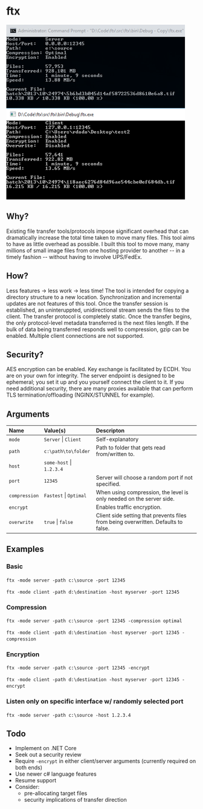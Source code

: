 # ftx

![Screenshot](/docs/screenshot.png?raw=true)

## Why?
Existing file transfer tools/protocols impose significant overhead that can dramatically increase the total time taken to move many files. This tool aims to have as little overhead as possible. I built this tool to move many, many millions of small image files from one hosting provider to another -- in a timely fashion -- without having to involve UPS/FedEx.

## How?
Less features -> less work -> less time! The tool is intended for copying a directory structure to a new location. Synchronization and incremental updates are not features of this tool. Once the transfer session is established, an uninteruppted, unidirectional stream sends the files to the client. The transfer protocol is completely static. Once the transfer begins, the only protocol-level metadata transferred is the next files length. If the bulk of data being transferred responds well to compression, gzip can be enabled. Multiple client connections are not supported.

## Security?
AES encryption can be enabled. Key exchange is facilitated by ECDH. You are on your own for integrity. The server endpoint is designed to be ephemeral; you set it up and you yourself connect the client to it. If you need additional security, there are many proxies available that can perform TLS termination/offloading (NGINX/STUNNEL for example).

## Arguments

| Name           | Value(s)                 | Descripton            
| :------------- |:-------------------------| :---------------------
| `mode`         | `Server` \| `Client`     | Self-explanatory
| `path`         | `c:\path\to\folder`      | Path to folder that gets read from/written to.
| `host`         | `some-host` \| `1.2.3.4` |  
| `port`         | `12345`                  |  Server will choose a random port if not specified.
| `compression`  | `Fastest` \| `Optimal`   | When using compression, the level is only needed on the server side.
| `encrypt`      |                          | Enables traffic encryption.
| `overwrite`    | `true` \| `false`        | Client side setting that prevents files from being overwritten. Defaults to false.

## Examples

### Basic

`ftx -mode server -path c:\source -port 12345`

`ftx -mode client -path d:\destination -host myserver -port 12345`

### Compression

`ftx -mode server -path c:\source -port 12345 -compression optimal`

`ftx -mode client -path d:\destination -host myserver -port 12345 -compression`

### Encryption

`ftx -mode server -path c:\source -port 12345 -encrypt`

`ftx -mode client -path d:\destination -host myserver -port 12345 -encrypt`

### Listen only on specific interface w/ randomly selected port

`ftx -mode server -path c:\source -host 1.2.3.4`

## Todo
- Implement on .NET Core
- Seek out a security review
- Require `-encrypt` in either client/server arguments (currently required on both ends)
- Use newer c# language features
- Resume support
- Consider:
    - pre-allocating target files
    - security implications of transfer direction
